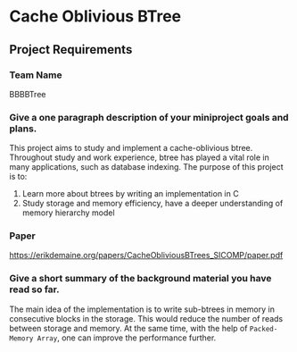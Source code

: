 # Cache Oblivious BTree

## Project Requirements
### Team Name
BBBBTree

### Give a one paragraph description of your miniproject goals and plans. 
This project aims to study and implement a cache-oblivious btree. Throughout study and work experience, btree has played 
a vital role in many applications, such as database indexing. The purpose of this project is to: 
1. Learn more about btrees by writing an implementation in C
2. Study storage and memory efficiency, have a deeper understanding of memory hierarchy model

### Paper
https://erikdemaine.org/papers/CacheObliviousBTrees_SICOMP/paper.pdf

### Give a short summary of the background material you have read so far.
The main idea of the implementation is to write sub-btrees in memory in consecutive blocks in the storage. This would reduce
the number of reads between storage and memory. At the same time, with the help of `Packed-Memory Array`, one can improve
the performance further.
